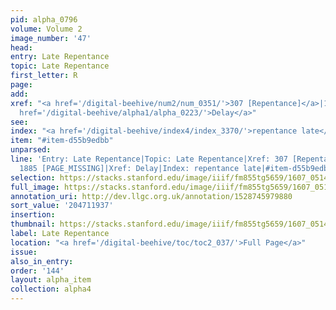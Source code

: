 ```yaml
---
pid: alpha_0796
volume: Volume 2
image_number: '47'
head:
entry: Late Repentance
topic: Late Repentance
first_letter: R
page:
add:
xref: "<a href='/digital-beehive/num2/num_0351/'>307 [Repentance]</a>|1885 [PAGE_MISSING]|<a
  href='/digital-beehive/alpha1/alpha_0223/'>Delay</a>"
see:
index: "<a href='/digital-beehive/index4/index_3370/'>repentance late</a>"
item: "#item-d55b9edbb"
unparsed:
line: 'Entry: Late Repentance|Topic: Late Repentance|Xref: 307 [Repentance]|Xref:
  1885 [PAGE_MISSING]|Xref: Delay|Index: repentance late|#item-d55b9edbb'
selection: https://stacks.stanford.edu/image/iiif/fm855tg5659/1607_0514/319,1937,3014,407/full/0/default.jpg
full_image: https://stacks.stanford.edu/image/iiif/fm855tg5659/1607_0514/full/full/0/default.jpg
annotation_uri: http://dev.llgc.org.uk/annotation/1528745979880
sort_value: '204711937'
insertion:
thumbnail: https://stacks.stanford.edu/image/iiif/fm855tg5659/1607_0514/319,1937,600,180/250,/0/default.jpg
label: Late Repentance
location: "<a href='/digital-beehive/toc/toc2_037/'>Full Page</a>"
issue:
also_in_entry:
order: '144'
layout: alpha_item
collection: alpha4
---
```

